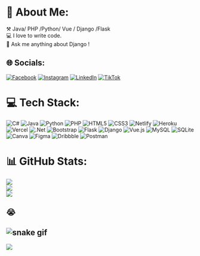 
# 💫 About Me:
⚒️ Java/ PHP /Python/ Vue / Django /Flask<br>💻 I love to write code.<br>💭 Ask me anything about Django !<br>


## 🌐 Socials:
[![Facebook](https://img.shields.io/badge/Facebook-%231877F2.svg?logo=Facebook&logoColor=white)](https://facebook.com/Rajuxz044) [![Instagram](https://img.shields.io/badge/Instagram-%23E4405F.svg?logo=Instagram&logoColor=white)](https://instagram.com/raju._kh) [![LinkedIn](https://img.shields.io/badge/LinkedIn-%230077B5.svg?logo=linkedin&logoColor=white)](https://linkedin.com/in/raju-xz) [![TikTok](https://img.shields.io/badge/TikTok-%23000000.svg?logo=TikTok&logoColor=white)](https://tiktok.com/@rajuxz_) 

# 💻 Tech Stack:
![C#](https://img.shields.io/badge/c%23-%23239120.svg?style=for-the-badge&logo=c-sharp&logoColor=white) ![Java](https://img.shields.io/badge/java-%23ED8B00.svg?style=for-the-badge&logo=java&logoColor=white) ![Python](https://img.shields.io/badge/python-3670A0?style=for-the-badge&logo=python&logoColor=ffdd54) ![PHP](https://img.shields.io/badge/php-%23777BB4.svg?style=for-the-badge&logo=php&logoColor=white) ![HTML5](https://img.shields.io/badge/html5-%23E34F26.svg?style=for-the-badge&logo=html5&logoColor=white) ![CSS3](https://img.shields.io/badge/css3-%231572B6.svg?style=for-the-badge&logo=css3&logoColor=white) ![Netlify](https://img.shields.io/badge/netlify-%23000000.svg?style=for-the-badge&logo=netlify&logoColor=#00C7B7) ![Heroku](https://img.shields.io/badge/heroku-%23430098.svg?style=for-the-badge&logo=heroku&logoColor=white) ![Vercel](https://img.shields.io/badge/vercel-%23000000.svg?style=for-the-badge&logo=vercel&logoColor=white) ![.Net](https://img.shields.io/badge/.NET-5C2D91?style=for-the-badge&logo=.net&logoColor=white) ![Bootstrap](https://img.shields.io/badge/bootstrap-%23563D7C.svg?style=for-the-badge&logo=bootstrap&logoColor=white) ![Flask](https://img.shields.io/badge/flask-%23000.svg?style=for-the-badge&logo=flask&logoColor=white) ![Django](https://img.shields.io/badge/django-%23092E20.svg?style=for-the-badge&logo=django&logoColor=white) ![Vue.js](https://img.shields.io/badge/vuejs-%2335495e.svg?style=for-the-badge&logo=vuedotjs&logoColor=%234FC08D) ![MySQL](https://img.shields.io/badge/mysql-%2300f.svg?style=for-the-badge&logo=mysql&logoColor=white) ![SQLite](https://img.shields.io/badge/sqlite-%2307405e.svg?style=for-the-badge&logo=sqlite&logoColor=white) ![Canva](https://img.shields.io/badge/Canva-%2300C4CC.svg?style=for-the-badge&logo=Canva&logoColor=white) 	![Figma](https://img.shields.io/badge/figma-%23F24E1E.svg?style=for-the-badge&logo=figma&logoColor=white) ![Dribbble](https://img.shields.io/badge/Dribbble-EA4C89?style=for-the-badge&logo=dribbble&logoColor=white) ![Postman](https://img.shields.io/badge/Postman-FF6C37?style=for-the-badge&logo=postman&logoColor=white)
# 📊 GitHub Stats:
![](https://github-readme-stats.vercel.app/api?username=Rajuxz&theme=dark&hide_border=false&include_all_commits=false&count_private=false)<br/>
![](https://github-readme-streak-stats.herokuapp.com/?user=Rajuxz&theme=dark&hide_border=false)<br/>
![](https://github-readme-stats.vercel.app/api/top-langs/?username=Rajuxz&theme=dark&hide_border=false&include_all_commits=false&count_private=false&layout=compact)

## 😭
![snake gif](https://github.com/Rajuxz/Rajuxz/blob/output/github-contribution-grid-snake.gif)
---
[![](https://visitcount.itsvg.in/api?id=Rajuxz&icon=0&color=0)](https://visitcount.itsvg.in)

  
